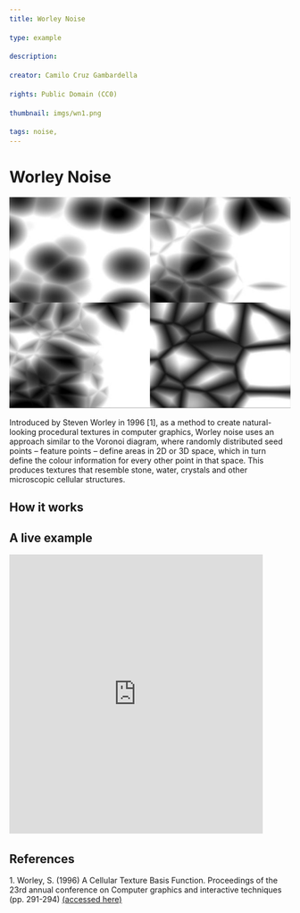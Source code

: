 ```yaml
---
title: Worley Noise

type: example

description: 

creator: Camilo Cruz Gambardella

rights: Public Domain (CC0)

thumbnail: imgs/wn1.png

tags: noise, 
---
```


# Worley Noise

![Four examples of Worley noise](./imgs/wn1.png)

Introduced by Steven Worley in 1996 [1], as a method to create natural-looking procedural textures in computer graphics, Worley noise uses an approach similar to the Voronoi diagram, where randomly distributed seed points – feature points – define areas in 2D or 3D space, which in turn define the colour information for every other point in that space. This produces textures that resemble stone, water, crystals and other microscopic cellular structures.

## How it works




## A live example

<iframe height="500" style="width: 90%" scrolling="no" title="Worley Noise" src="https://codesandbox.io/embed/github/GenArtRepo/worley-noise/tree/main/?fontsize=14&hidenavigation=1&theme=dark?module=sketch.js" frameborder="no" loading="lazy" allowtransparency="true" allowfullscreen="true"></iframe>

## References

<a name="1"></a>1. Worley, S. (1996) A Cellular Texture Basis Function. Proceedings of the 23rd annual conference on Computer graphics and interactive techniques (pp. 291-294) [(accessed here)](https://dl.acm.org/doi/pdf/10.1145/237170.237267)